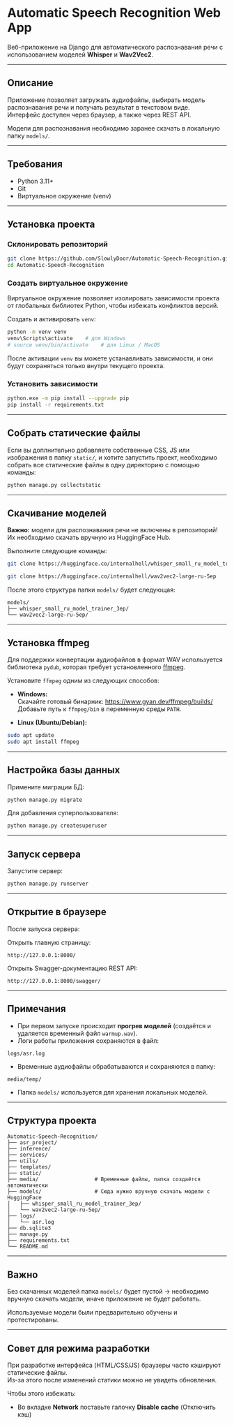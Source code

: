 
# Automatic Speech Recognition Web App

Веб-приложение на Django для автоматического распознавания речи с использованием моделей **Whisper** и **Wav2Vec2**.

---

## Описание

Приложение позволяет загружать аудиофайлы, выбирать модель распознавания речи и получать результат в текстовом виде.  
Интерфейс доступен через браузер, а также через REST API.

Модели для распознавания необходимо заранее скачать в локальную папку `models/`.

---

## Требования

- Python 3.11+
- Git
- Виртуальное окружение (venv)

---

## Установка проекта

### Склонировать репозиторий

```bash
git clone https://github.com/SlowlyDoor/Automatic-Speech-Recognition.git
cd Automatic-Speech-Recognition
```

### Создать виртуальное окружение

Виртуальное окружение позволяет изолировать зависимости проекта от глобальных библиотек Python, чтобы избежать конфликтов версий.  

Создать и активировать `venv`:

```bash
python -m venv venv
venv\Scripts\activate    # для Windows
# source venv/bin/activate    # для Linux / MacOS
```

После активации `venv` вы можете устанавливать зависимости, и они будут сохраняться только внутри текущего проекта.

### Установить зависимости

```bash
python.exe -m pip install --upgrade pip
pip install -r requirements.txt
```

---

## Собрать статические файлы

Если вы доплнительно добавляете собственные CSS, JS или изображения в папку `static/`, и хотите запустить проект, необходимо собрать все статические файлы в одну директорию с помощью команды:

```bash
python manage.py collectstatic
```

---

## Скачивание моделей

**Важно:** модели для распознавания речи не включены в репозиторий!  
Их необходимо скачать вручную из HuggingFace Hub.

Выполните следующие команды:

```bash
git clone https://huggingface.co/internalhell/whisper_small_ru_model_trainer_3ep

git clone https://huggingface.co/internalhell/wav2vec2-large-ru-5ep
```

После этого структура папки `models/` будет следующая:

```plaintext
models/
├── whisper_small_ru_model_trainer_3ep/
└── wav2vec2-large-ru-5ep/
```
---

## Установка ffmpeg

Для поддержки конвертации аудиофайлов в формат WAV используется библиотека `pydub`, которая требует установленного [ffmpeg](https://ffmpeg.org/).

Установите `ffmpeg` одним из следующих способов:

- **Windows:**  
  Скачайте готовый бинарник: https://www.gyan.dev/ffmpeg/builds/  
  Добавьте путь к `ffmpeg/bin` в переменную среды `PATH`.

- **Linux (Ubuntu/Debian):**

```bash
sudo apt update
sudo apt install ffmpeg
```

---

## Настройка базы данных

Примените миграции БД:

```bash
python manage.py migrate
```

Для добавления суперпользователя:
```bash
python manage.py createsuperuser
```

---

## Запуск сервера

Запустите сервер:

```bash
python manage.py runserver
```

---

## Открытие в браузере

После запуска сервера:

Открыть главную страницу:

```
http://127.0.0.1:8000/
```

Открыть Swagger-документацию REST API:

```
http://127.0.0.1:8000/swagger/
```

---

## Примечания

- При первом запуске происходит **прогрев моделей** (создаётся и удаляется временный файл `warmup.wav`).
- Логи работы приложения сохраняются в файл:

```plaintext
logs/asr.log
```

- Временные аудиофайлы обрабатываются и сохраняются в папку:

```plaintext
media/temp/
```

- Папка `models/` используется для хранения локальных моделей.

---

## Структура проекта

```plaintext
Automatic-Speech-Recognition/
├── asr_project/
├── inference/
├── services/
├── utils/
├── templates/
├── static/
├── media/                  # Временные файлы, папка создаётся автоматически
├── models/                 # Сюда нужно вручную скачать модели с HuggingFace
│   ├── whisper_small_ru_model_trainer_3ep/
│   └── wav2vec2-large-ru-5ep/
├── logs/
│   └── asr.log
├── db.sqlite3
├── manage.py
├── requirements.txt
└── README.md
```

---

## Важно

Без скачанных моделей папка `models/` будет пустой → необходимо вручную скачать модели, иначе приложение не будет работать.

Используемые модели были предварительно обучены и протестированы.

---

## Совет для режима разработки

При разработке интерфейса (HTML/CSS/JS) браузеры часто кэшируют статические файлы.  
Из-за этого после изменений статики можно не увидеть обновления.

Чтобы этого избежать:

- Во вкладке **Network** поставьте галочку **Disable cache** (Отключить кэш)

